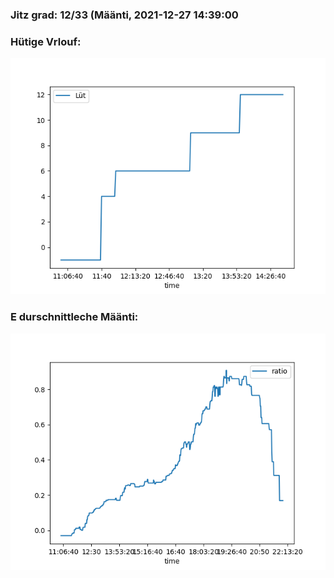 ### Jitz grad: 12/33 (Määnti, 2021-12-27 14:39:00

### Hütige Vrlouf:
![Graph](Today.png)

### E durschnittleche Määnti:
![Graph](Määnti.png)